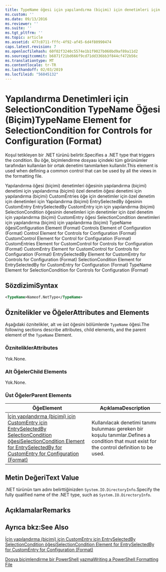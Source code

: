 ```yaml
---
title: TypeName öğesi için yapılandırma (biçimi) için denetimleri için SelectionCondition | Microsoft Docs
ms.custom: ''
ms.date: 09/13/2016
ms.reviewer: ''
ms.suite: ''
ms.tgt_pltfrm: ''
ms.topic: article
ms.assetid: 477c8711-fffc-4f92-af45-6d4f80990474
caps.latest.revision: 7
ms.openlocfilehash: 60f02f3240c5574e1b1f9027b060bd9af89a11d2
ms.sourcegitcommit: b6871f21bd666f9cd71dd336bb3f844cf472b56c
ms.translationtype: MT
ms.contentlocale: tr-TR
ms.lasthandoff: 02/03/2019
ms.locfileid: "56845132"
---
```

# <a name="typename-element-for-selectioncondition-for-controls-for-configuration-format"></a><span data-ttu-id="daffe-102">Yapılandırma Denetimleri için SelectionCondition TypeName Öğesi (Biçim)</span><span class="sxs-lookup"><span data-stu-id="daffe-102">TypeName Element for SelectionCondition for Controls for Configuration (Format)</span></span>

<span data-ttu-id="daffe-103">Koşul tetikleyen bir .NET türünü belirtir.</span><span class="sxs-lookup"><span data-stu-id="daffe-103">Specifies a .NET type that triggers the condition.</span></span> <span data-ttu-id="daffe-104">Bu öğe, biçimlendirme dosyası içindeki tüm görünümler tarafından kullanılan bir ortak denetimi tanımlarken kullanılır.</span><span class="sxs-lookup"><span data-stu-id="daffe-104">This element is used when defining a common control that can be used by all the views in the formatting file.</span></span>

<span data-ttu-id="daffe-105">Yapılandırma öğesi (biçimi) denetimleri öğesinin yapılandırma (biçimi) denetimi için yapılandırma (biçimi) özel denetim öğesi denetimi için yapılandırma (biçimi) CustomEntries öğe için denetimler için özel denetim için denetimleri için Yapılandırma (biçimi) EntrySelectedBy öğesinin CustomEntry EntrySelectedBy CustomEntry için için yapılandırma (biçimi) SelectionCondition öğesinin denetimleri için denetimler için özel denetim için yapılandırma (biçimi) CustomEntry öğesi SelectionCondition denetimleri için yapılandırma (biçimi) için yapılandırma (biçimi) TypeName öğesi</span><span class="sxs-lookup"><span data-stu-id="daffe-105">Configuration Element (Format) Controls Element of Configuration (Format) Control Element for Controls for Configuration (Format) CustomControl Element for Control for Configuration (Format) CustomEntries Element for CustomControl for Controls for Configuration (Format) CustomEntry Element for CustomControl for Controls for Configuration (Format) EntrySelectedBy Element for CustomEntry for Controls for Configuration (Format) SelectionCondition Element for EntrySelectedBy for CustomEntry for Configuration (Format) TypeName Element for SelectionCondition for Controls for Configuration (Format)</span></span>

## <a name="syntax"></a><span data-ttu-id="daffe-106">Sözdizimi</span><span class="sxs-lookup"><span data-stu-id="daffe-106">Syntax</span></span>

```xml
<TypeName>Nameof.NetType</TypeName>

```

## <a name="attributes-and-elements"></a><span data-ttu-id="daffe-107">Öznitelikler ve Öğeler</span><span class="sxs-lookup"><span data-stu-id="daffe-107">Attributes and Elements</span></span>

<span data-ttu-id="daffe-108">Aşağıdaki öznitelikler, alt ve üst öğesini bölümlerde `TypeName` öğesi.</span><span class="sxs-lookup"><span data-stu-id="daffe-108">The following sections describe attributes, child elements, and the parent element of the `TypeName` Element.</span></span>

### <a name="attributes"></a><span data-ttu-id="daffe-109">Öznitelikler</span><span class="sxs-lookup"><span data-stu-id="daffe-109">Attributes</span></span>

<span data-ttu-id="daffe-110">Yok.</span><span class="sxs-lookup"><span data-stu-id="daffe-110">None.</span></span>

### <a name="child-elements"></a><span data-ttu-id="daffe-111">Alt Öğeler</span><span class="sxs-lookup"><span data-stu-id="daffe-111">Child Elements</span></span>

<span data-ttu-id="daffe-112">Yok.</span><span class="sxs-lookup"><span data-stu-id="daffe-112">None.</span></span>

### <a name="parent-elements"></a><span data-ttu-id="daffe-113">Üst Öğeler</span><span class="sxs-lookup"><span data-stu-id="daffe-113">Parent Elements</span></span>

|<span data-ttu-id="daffe-114">Öğe</span><span class="sxs-lookup"><span data-stu-id="daffe-114">Element</span></span>|<span data-ttu-id="daffe-115">Açıklama</span><span class="sxs-lookup"><span data-stu-id="daffe-115">Description</span></span>|
|-------------|-----------------|
|[<span data-ttu-id="daffe-116">İçin yapılandırma (biçimi) için CustomEntry için EntrySelectedBy SelectionCondition öğesi</span><span class="sxs-lookup"><span data-stu-id="daffe-116">SelectionCondition Element for EntrySelectedBy for CustomEntry for Configuration (Format)</span></span>](./selectioncondition-element-for-entryselectedby-for-controls-for-configuration-format.md)|<span data-ttu-id="daffe-117">Kullanılacak denetimi tanımı bulunması gereken bir koşulu tanımlar.</span><span class="sxs-lookup"><span data-stu-id="daffe-117">Defines a condition that must exist for the control definition to be used.</span></span>|

## <a name="text-value"></a><span data-ttu-id="daffe-118">Metin Değeri</span><span class="sxs-lookup"><span data-stu-id="daffe-118">Text Value</span></span>

<span data-ttu-id="daffe-119">.NET türünün tam adını belirttiğinizden `System.IO.DirectoryInfo`.</span><span class="sxs-lookup"><span data-stu-id="daffe-119">Specify the fully qualified name of the .NET type, such as `System.IO.DirectoryInfo`.</span></span>

## <a name="remarks"></a><span data-ttu-id="daffe-120">Açıklamalar</span><span class="sxs-lookup"><span data-stu-id="daffe-120">Remarks</span></span>

## <a name="see-also"></a><span data-ttu-id="daffe-121">Ayrıca bkz:</span><span class="sxs-lookup"><span data-stu-id="daffe-121">See Also</span></span>

[<span data-ttu-id="daffe-122">İçin yapılandırma (biçimi) için CustomEntry için EntrySelectedBy SelectionCondition öğesi</span><span class="sxs-lookup"><span data-stu-id="daffe-122">SelectionCondition Element for EntrySelectedBy for CustomEntry for Configuration (Format)</span></span>](./selectioncondition-element-for-entryselectedby-for-controls-for-configuration-format.md)

[<span data-ttu-id="daffe-123">Dosya biçimlendirme bir PowerShell yazma</span><span class="sxs-lookup"><span data-stu-id="daffe-123">Writing a PowerShell Formatting File</span></span>](./writing-a-powershell-formatting-file.md)
